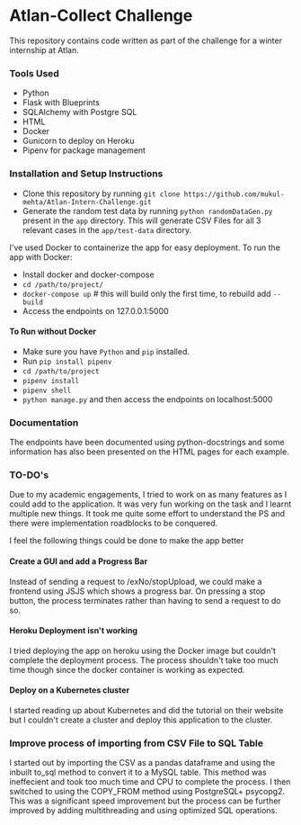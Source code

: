 # Atlan-Collect Challenge

This repository contains code written as part of the challenge for a winter internship at Atlan. 


### Tools Used

* Python 
* Flask with Blueprints
* SQLAlchemy with Postgre SQL
* HTML
* Docker
* Gunicorn to deploy on Heroku
* Pipenv for package management 

### Installation and Setup Instructions

* Clone this repository by running `git clone https://github.com/mukul-mehta/Atlan-Intern-Challenge.git`
* Generate the random test data by running `python randomDataGen.py` present in the `app` directory. This will generate CSV Files for all 3 relevant cases in the `app/test-data` directory. 

I've used Docker to containerize the app for easy deployment. To run the app with Docker:

* Install docker and docker-compose
* `cd /path/to/project/`
* `docker-compose up`  # this will build only the first time, to rebuild add `--build`
* Access the endpoints on 127.0.0.1:5000

#### To Run without Docker
* Make sure you have `Python` and `pip` installed. 
* Run `pip install pipenv`
* `cd /path/to/project`
* `pipenv install`
* `pipenv shell`
* `python manage.py` and then access the endpoints on localhost:5000

### Documentation

The endpoints have been documented using python-docstrings and some information has also been presented on the HTML pages for each example.

### TO-DO's

Due to my academic engagements, I tried to work on as many features as I could add to the application. It was very fun working on the task and I learnt multiple new things. It took me quite some effort to understand the PS and there were implementation roadblocks to be conquered. 

I feel the following things could be done to make the app better

#### Create a GUI and add a Progress Bar

Instead of sending a request to /exNo/stopUpload, we could make a frontend using JSJS which shows a progress bar. On pressing a stop button, the process terminates rather than having to send a request to do so. 

#### Heroku Deployment isn't working
I tried deploying the app on heroku using the Docker image but couldn't complete the deployment process. The process shouldn't take too much time though since the docker container is working as expected. 

#### Deploy on a Kubernetes cluster

I started reading up about Kubernetes and did the tutorial on their website but I couldn't create a cluster and deploy this application to the cluster. 

### Improve process of importing from CSV File to SQL Table
I started out by importing the CSV as a pandas dataframe and using the inbuilt to_sql method to convert it to a MySQL table. This method was ineffecient and took too much time and CPU to complete the process. I then switched to using the COPY_FROM method using PostgreSQL+ psycopg2. This was a significant speed improvement but the process can be further improved by adding multithreading and using optimized SQL operations. 

